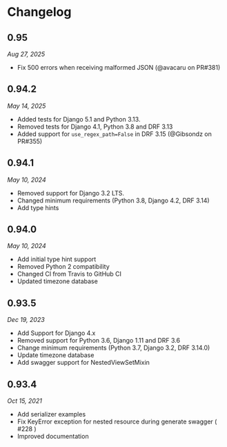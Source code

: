 # Changelog

## 0.95
_Aug 27, 2025_

* Fix 500 errors when receiving malformed JSON (@avacaru on PR#381)

## 0.94.2
_May 14, 2025_

* Added tests for Django 5.1 and Python 3.13.
* Removed tests for Django 4.1, Python 3.8 and DRF 3.13
* Added support for `use_regex_path=False` in DRF 3.15 (@Gibsondz on PR#355)

## 0.94.1
_May 10, 2024_

* Removed support for Django 3.2 LTS.
* Changed minimum requirements (Python 3.8, Django 4.2, DRF 3.14)
* Add type hints

## 0.94.0
_May 10, 2024_

* Add initial type hint support
* Removed Python 2 compatibility
* Changed CI from Travis to GitHub CI
* Updated timezone database

## 0.93.5
_Dec 19, 2023_

* Add Support for Django 4.x
* Removed support for Python 3.6, Django 1.11 and DRF 3.6
* Change minimum requirements (Python 3.7, Django 3.2, DRF 3.14.0)
* Update timezone database
* Add swagger support for NestedViewSetMixin

## 0.93.4
_Oct 15, 2021_

* Add serializer examples
* Fix KeyError exception for nested resource during generate swagger ( #228 )
* Improved documentation

